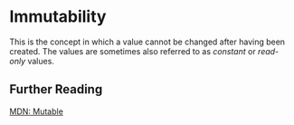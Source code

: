 # Immutability

This is the concept in which a value cannot be changed after having been created.
The values are sometimes also referred to as _constant_ or _read-only_ values.

## Further Reading

[MDN: Mutable](https://developer.mozilla.org/en-US/docs/Glossary/Mutable)
